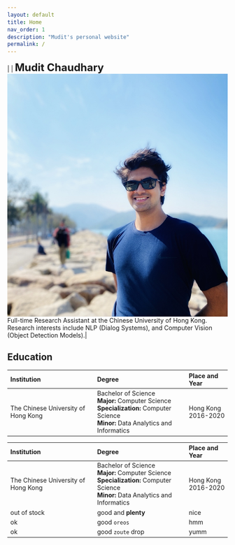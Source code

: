 ```yaml
---
layout: default
title: Home
nav_order: 1
description: "Mudit's personal website"
permalink: /
---
```

|<img src="./me.jpg" alt="Me" align="left" style="padding: 0px; width: 1000px;" /> | <b><font size="5">Mudit Chaudhary</font></b> <br> Full-time Research Assistant at the Chinese University of Hong Kong. Research interests include NLP (Dialog Systems), and Computer Vision (Object Detection Models).|  

## Education  
| Institution        | Degree          | Place and Year |
|:------------------|:---------------------|:----------------|
| The Chinese University of Hong Kong | Bachelor of Science <br> <b>Major:</b> Computer Science <br> <b>Specialization: </b> Computer Science <br> <b>Minor:</b> Data Analytics and Informatics | Hong Kong <br> 2016-2020 |

| Institution        | Degree         | Place and Year |
|:-------------|:------------------|:------|
| The Chinese University of Hong Kong           | Bachelor of Science <br> <b>Major:</b> Computer Science <br> <b>Specialization: </b> Computer Science <br> <b>Minor:</b> Data Analytics and Informatics | Hong Kong <br> 2016-2020  |
| out of stock | good and <b> plenty </b>   | nice  |
| ok           | good `oreos`      | hmm   |
| ok           | good `zoute` drop | yumm  |
